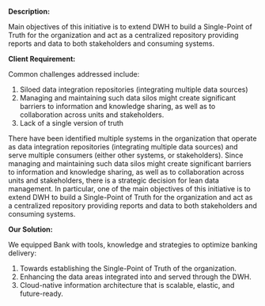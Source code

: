 **Description:**

Main objectives of this initiative is to extend DWH to build a Single-Point of Truth for the organization and act as a centralized repository providing reports and data to both stakeholders and consuming systems.

**Client Requirement:**

Common challenges addressed include:
1. Siloed data integration repositories (integrating multiple data sources) 
2. Managing and maintaining such data silos might create significant barriers to information and knowledge sharing, as well as to collaboration across units and stakeholders.
3. Lack of a single version of truth

There have been identified multiple systems in the organization that operate as data integration repositories (integrating multiple data sources) and serve multiple consumers (either other systems, or stakeholders). Since managing and maintaining such data silos might create significant barriers to information and knowledge sharing, as well as to collaboration across units and stakeholders, there is a strategic decision for lean data management. In particular, one of the main objectives of this initiative is to extend DWH to build a Single-Point of Truth for the organization and act as a centralized repository providing reports and data to both stakeholders and consuming systems. 

**Our Solution:**

We equipped Bank with tools, knowledge and strategies to optimize banking delivery:
1. Towards establishing the Single-Point of Truth of the organization. 
2. Enhancing the data areas integrated into and served through the DWH. 
3. Cloud-native information architecture that is scalable, elastic, and future-ready.

